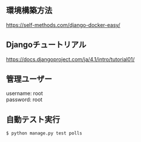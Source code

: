 ## 環境構築方法
https://self-methods.com/django-docker-easy/

## Djangoチュートリアル
https://docs.djangoproject.com/ja/4.1/intro/tutorial01/

## 管理ユーザー
username: root  
password: root

## 自動テスト実行
`$ python manage.py test polls`

